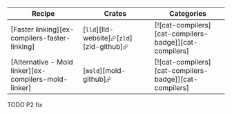 | Recipe | Crates | Categories |
|---|---|---|
| [Faster linking][ex-compilers-faster-linking] | [`lld`][lld-website]⮳[`zld`][zld-github]⮳ | [![cat-compilers][cat-compilers-badge]][cat-compilers] |
| [Alternative - Mold linker][ex-compilers-mold-linker] | [`mold`][mold-github]⮳ | [![cat-compilers][cat-compilers-badge]][cat-compilers] |

<div class="hidden">
TODO P2 fix
</div>
